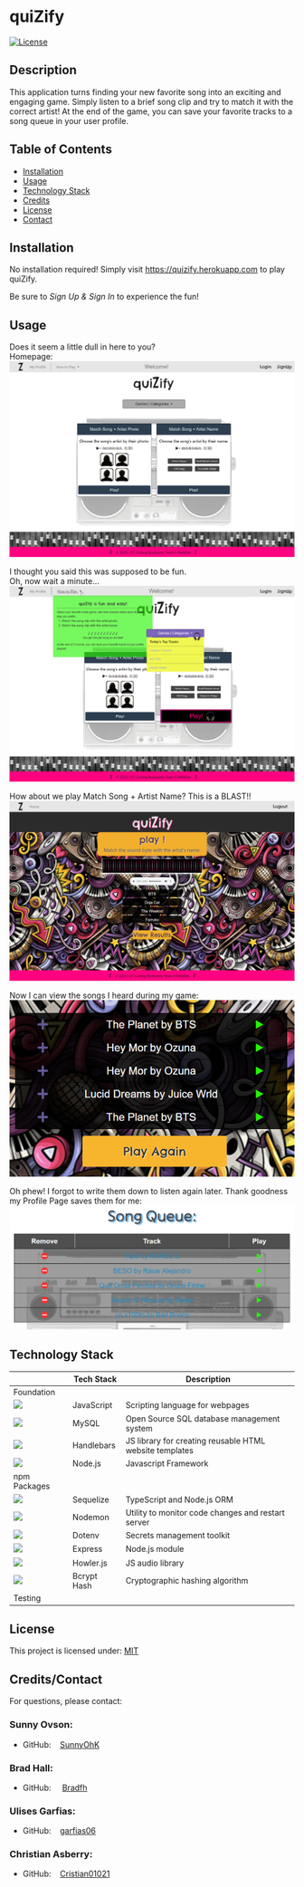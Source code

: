 # quiZify

[![License](https://img.shields.io/badge/License-MIT-yellow.svg)](https://choosealicense.com/licenses/mit) 
<br>

## Description
This application turns finding your new favorite song into an exciting and engaging game. Simply listen to a brief song clip and try to match it with the correct artist! At the end of the game, you can save your favorite tracks to a song queue in your user profile.

## Table of Contents

- [Installation](#installation)
- [Usage](#usage)
- [Technology Stack](#technology-stack)
- [Credits](#credits)
- [License](#license)
- [Contact](#contact)

## Installation

No installation required! Simply visit https://quizify.herokuapp.com to play quiZify.

Be sure to <i>Sign Up & Sign In</i> to experience the fun!


## Usage 

Does it seem a little dull in here to you?<br>
Homepage: 
<img src="assets/demo-images/homepage.png">

I thought you said this was supposed to be fun.<br>
Oh, now wait a minute...
<img src="assets/demo-images/homepage-color.png">


How about we play Match Song + Artist Name?
This is a BLAST!!
<img src="assets/demo-images/game-match-name.png">

Now I can view the songs I heard during my game:
<img src="assets/demo-images/results.png">

Oh phew! I forgot to write them down to listen again later. Thank goodness my Profile Page saves them for me:
<img src="assets/demo-images/profile.png">



## Technology Stack

|  | Tech Stack | Description |
| ---- | --- | --- |
| Foundation |  |  |
| <img height="20px" src="assets/README-icons/js-icon.png"> | JavaScript | Scripting language for webpages |
| <img height="20px" src="assets/README-icons/mysql-icon.png"> | MySQL | Open Source SQL database management system |
| <img height="20px" src="assets/README-icons/handlebars-icon.png"> | Handlebars | JS library for creating reusable HTML website templates |
| <img height="20px" src="assets/README-icons/node-icon.png"> | Node.js | Javascript Framework |
| npm Packages |  |  |
| <img height="20px" src="assets/README-icons/sequelize-icon.png"> | Sequelize | TypeScript and Node.js ORM |
| <img height="20px" src="assets/README-icons/nodemon-icon.png"> | Nodemon | Utility to monitor code changes and restart server |
| <img height="20px" src="assets/README-icons/env-icon.png"> | Dotenv | Secrets management toolkit |
| <img height="20px" src="assets/README-icons/express-icon.png"> | Express | Node.js module |
| <img height="20px" src="assets/README-icons/howler-icon.png"> | Howler.js | JS audio library |
| <img height="20px" src="assets/README-icons/bcrypt-icon.png"> | Bcrypt Hash | Cryptographic hashing algorithm |
| Testing |  |  |



## License
This project is licensed under: [MIT](https://choosealicense.com/licenses/mit/)
<br>

## Credits/Contact

For questions, please contact:

### Sunny Ovson: 
  - GitHub: &nbsp;&nbsp; [SunnyOhK](https://github.com/SunnyOhK)
### Brad Hall: 
  - GitHub: &nbsp;&nbsp;&nbsp; [Bradfh](https://github.com/Bradfh)
### Ulises Garfias: 
  - GitHub: &nbsp;&nbsp; [garfias06](https://github.com/garfias06)
### Christian Asberry: 
  - GitHub: &nbsp;&nbsp; [Cristian01021](https://github.com/Cristian01021)
  